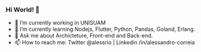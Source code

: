 ### Hi World! 👋


- 🔭 I’m currently working in UNISUAM
- 🌱 I’m currently learning Nodejs, Flutter, Python, Pandas, Goland, Erlang.
- 💬 Ask me about Archicteture, Front-end and Back-end.
- 📫 How to reach me: Twitter @alessrio | Linkedin /in/alessandro-correia
